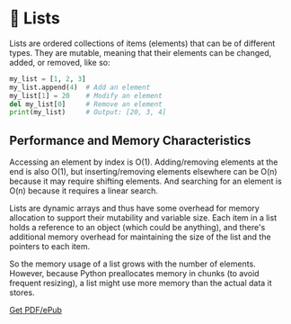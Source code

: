 # 📝 Lists

Lists are ordered collections of items (elements) that can be of different types. They are mutable, meaning that their elements can be changed, added, or removed, like so:

```python
my_list = [1, 2, 3]
my_list.append(4)  # Add an element
my_list[1] = 20    # Modify an element
del my_list[0]     # Remove an element
print(my_list)     # Output: [20, 3, 4]
```

## Performance and Memory Characteristics

Accessing an element by index is O(1). Adding/removing elements at the end is also O(1), but inserting/removing elements elsewhere can be O(n) because it may require shifting elements. And searching for an element is O(n) because it requires a linear search.

Lists are dynamic arrays and thus have some overhead for memory allocation to support their mutability and variable size. Each item in a list holds a reference to an object (which could be anything), and there's additional memory overhead for maintaining the size of the list and the pointers to each item.

So the memory usage of a list grows with the number of elements. However, because Python preallocates memory in chunks (to avoid frequent resizing), a list might use more memory than the actual data it stores.


[Get PDF/ePub](https://makepythonfaster.gumroad.com/l/get)
